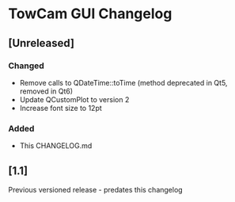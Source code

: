# TowCam GUI Changelog

## [Unreleased]

### Changed
- Remove calls to QDateTime::toTime (method deprecated in Qt5, removed in Qt6)
- Update QCustomPlot to version 2
- Increase font size to 12pt

### Added
- This CHANGELOG.md

## [1.1]
Previous versioned release - predates this changelog
	
